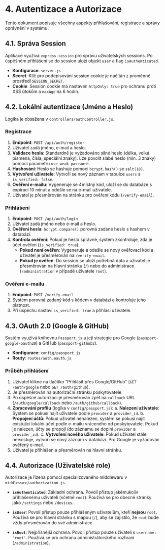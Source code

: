 # 4. Autentizace a Autorizace

Tento dokument popisuje všechny aspekty přihlašování, registrace a správy oprávnění v systému.

## 4.1. Správa Session

Aplikace využívá `express-session` pro správu uživatelských sessions. Po úspěšném přihlášení se do session uloží objekt `user` a flag `isAuthenticated`.

- **Konfigurace**: `server.js`
- **Secret**: Klíč pro podepisování session cookie je načítán z proměnné prostředí `SESSION_SECRET`.
- **Cookie**: Session cookie má nastaven `httpOnly: true` pro ochranu proti XSS útokům a `maxAge` na 6 hodin.

## 4.2. Lokální autentizace (Jméno a Heslo)

Logika je obsažena v `controllers/authController.js`.

### Registrace

1.  **Endpoint**: `POST /api/auth/register`
2.  Uživatel zadá jméno, e-mail a heslo.
3.  **Validace hesla**: Standardně je vyžadováno silné heslo (délka, velká písmena, čísla, speciální znaky). Lze povolit slabé heslo (min. 3 znaky) pomocí parametru `use_weak_password`.
4.  **Hashování**: Heslo se hashuje pomocí `bcrypt.hash()` se `salt(10)`.
5.  **Vytvoření uživatele**: Vytvoří se nový záznam v tabulce `users` s `is_verified: false`.
6.  **Ověření e-mailu**: Vygeneruje se 4místný kód, uloží se do databáze s expirací 10 minut a odešle se na e-mail uživatele.
7.  Uživatel je přesměrován na stránku pro ověření kódu (`/verify-email`).

### Přihlášení

1.  **Endpoint**: `POST /api/auth/login`
2.  Uživatel zadá jméno nebo e-mail a heslo.
3.  **Ověření hesla**: `bcrypt.compare()` porovná zadané heslo s hashem v databázi.
4.  **Kontrola ověření**: Pokud je heslo správné, systém zkontroluje, zda je účet ověřen (`is_verified: true`).
    - **Pokud není ověřen**: Vygeneruje a odešle se nový ověřovací kód a uživatel je přesměrován na `/verify-email`.
    - **Pokud je ověřen**: Do session se uloží potřebná data a uživatel je přesměrován na hlavní stránku (`/`) nebo do administrace (`/administration` v případě uživatele `root`).

### Ověření e-mailu

1.  **Endpoint**: `POST /verify-email`
2.  Systém porovná zadaný kód s kódem v databázi a kontroluje jeho platnost.
3.  Při úspěchu nastaví `is_verified: true` a přihlásí uživatele.

## 4.3. OAuth 2.0 (Google & GitHub)

Systém využívá knihovnu `Passport.js` a její strategie pro Google (`passport-google-oauth20`) a GitHub (`passport-github2`).

- **Konfigurace**: `config/passport.js`
- **Routy**: `routes/auth.oauth.js`

### Průběh přihlášení

1.  Uživatel klikne na tlačítko "Přihlásit přes Google/GitHub" (`GET /auth/google` nebo `GET /auth/github`).
2.  Je přesměrován na autorizační stránku poskytovatele.
3.  Po úspěšné autorizaci je přesměrován zpět na `callback` URL (`/auth/google/callback` nebo `/auth/github/callback`).
4.  **Zpracování profilu** (logika v `config/passport.js`):
    a. **Nalezení uživatele**: Systém se pokusí najít uživatele podle `provider` a `provider_id`.
    b. **Propojení účtů**: Pokud uživatel nenalezen, systém se pokusí najít existující lokální účet podle e-mailu vráceného od poskytovatele. Pokud je nalezen, účty se propojí (do záznamu se doplní `provider` a `provider_id`).
    c. **Vytvoření nového uživatele**: Pokud uživatel stále neexistuje, vytvoří se nový záznam v databázi. Pro Google je vyžadován ověřený e-mail.
5.  Uživatel je přihlášen a přesměrován na hlavní stránku.

## 4.4. Autorizace (Uživatelské role)

Autorizace je řízena pomocí specializovaného middlewaru v `middleware/authorization.js`.

- **`isAuthenticated`**: Základní ochrana. Povolí přístup jakémukoliv přihlášenému uživateli (včetně `root`). Používá se pro obecné stránky jako `/settings` nebo `/devices`.

- **`isUser`**: Povolí přístup pouze přihlášeným uživatelům, kteří **nejsou** `root`. Používá se pro hlavní stránku s mapou (`/`), aby se zajistilo, že `root` bude vždy přesměrován do své administrace.

- **`isRoot`**: Nejpřísnější ochrana. Povolí přístup pouze uživateli s `username: 'root'`. Používá se pro ochranu administrátorského rozhraní (`/administration`).
